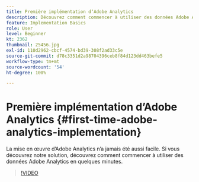 ```yaml
---
title: Première implémentation dʼAdobe Analytics
description: Découvrez comment commencer à utiliser des données Adobe Analytics en quelques minutes.
feature: Implementation Basics
role: User
level: Beginner
kt: 2362
thumbnail: 25456.jpg
exl-id: 110d2962-cbcf-4574-bd39-308f2ad33c5e
source-git-commit: d78c3351d2a98704396ceb8f84d123dd463befe5
workflow-type: tm+mt
source-wordcount: '54'
ht-degree: 100%

---
```


# Première implémentation dʼAdobe Analytics {#first-time-adobe-analytics-implementation}

La mise en œuvre d’Adobe Analytics n’a jamais été aussi facile. Si vous découvrez notre solution, découvrez comment commencer à utiliser des données Adobe Analytics en quelques minutes.

>[!VIDEO](https://video.tv.adobe.com/v/25456/?quality=12)